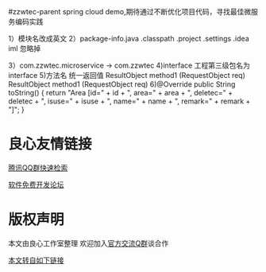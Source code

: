 #zzwtec-parent
spring cloud demo,期待通过不断优化项目代码，寻找最佳微服务编码实践


1）模块名改成英文
2）package-info.java .classpath .project .settings .idea iml 忽略掉

3）com.zzwtec.microservice -> com.zzwtec
4)interface 工程第三级包名为interface
5)方法名 统一返回值 ResultObject  method1 (RequestObject  req)
              ResultObject  method1 (RequestObject  req)
6)@Override
	public String toString() {
		return "Area [id=" + id + ", area=" + area + ", deletec=" + deletec + ", isuse=" + isuse + ", name=" + name
				+ ", remark=" + remark + "]";
	}





 # 良心友情链接

[腾讯QQ群快速检索](http://u.720life.cn/s/8cf73f7c)

[软件免费开发论坛](http://u.720life.cn/s/bbb01dc0)

# 版权声明 

本文由良心工作室整理 欢迎加入[官方交流Q群](https://u.720life.cn/s/f2316816)谈合作

[本文转自如下链接](http://u.720life.cn/g/2e71d0f0a5c601172267ba20d3a43c6e1b453282b3ed13a841c142d3c2f6debc1b96379ee1257e6c9cd8d04fda7be35ac8c6306d5d31071557505c7ea0ccce60)
